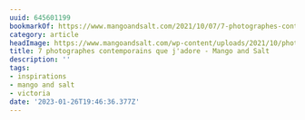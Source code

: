 ```yaml
---
uuid: 645601199
bookmarkOf: https://www.mangoandsalt.com/2021/10/07/7-photographes-contemporains-jadore/
category: article
headImage: https://www.mangoandsalt.com/wp-content/uploads/2021/10/photographes-contemporains-preferes.jpg
title: 7 photographes contemporains que j'adore - Mango and Salt
description: ''
tags:
- inspirations
- mango and salt
- victoria
date: '2023-01-26T19:46:36.377Z'
---
```



